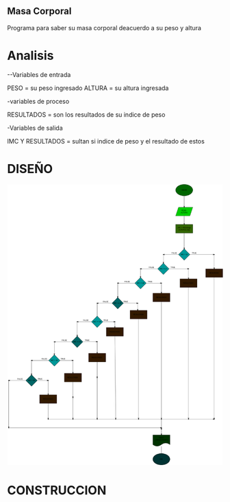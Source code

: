 ## Masa Corporal
Programa para saber su masa corporal deacuerdo a su peso y altura
# Analisis


--Variables de entrada


PESO = su peso ingresado
ALTURA = su altura ingresada


-variables de proceso


RESULTADOS = son los resultados de su indice de peso


-Variables de salida


IMC Y RESULTADOS = sultan si indice de peso y el resultado de estos




# DISEÑO


![Diagrama de flujo](diagrama.png "diagrama de flujo")


# CONSTRUCCION
